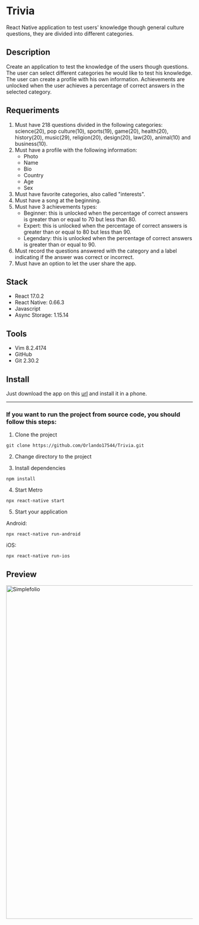 # Trivia

React Native application to test users' knowledge though general culture questions, they are divided into different categories.

## Description

Create an application to test the knowledge of the users though questions. The user can select different categories he would like to test his knowledge. The user can create a profile with his own information. Achievements are unlocked when the user achieves a percentage of correct answers in the selected category. 

## Requeriments
 
1. Must have 218 questions divided in the following categories: science(20), pop culture(10), sports(19), game(20), health(20), history(20), music(29), religion(20), design(20), law(20), animal(10) and business(10). 
2. Must have a profile with the following information: 
    - Photo 
    - Name 
    - Bio 
    - Country 
    - Age
    - Sex
3. Must have favorite categories, also called "interests".
4. Must have a song at the beginning.
5. Must have 3 achievements types:
   - Beginner: this is unlocked when the percentage of correct answers is greater than or equal to 70 but less than 80.
   - Expert: this is unlocked when the percentage of correct answers is greater than or equal to 80 but less than 90.
   - Legendary: this is unlocked when the percentage of correct answers is greater than or equal to 90.
6. Must record the questions answered with the category and a label indicating if the answer was correct or incorrect.
7. Must have an option to let the user share the app.

## Stack

- React 17.0.2
- React Native: 0.66.3
- Javascript
- Async Storage: 1.15.14

## Tools
- Vim 8.2.4174
- GitHub 
- Git 2.30.2

## Install

Just download the app on this [url](https://github.com/Orlando17544/Portafolio/raw/main/trivia.apk) and install it in a phone.

---

### If you want to run the project from source code, you should follow this steps:

1. Clone the project
```
git clone https://github.com/Orlando17544/Trivia.git
```

2. Change directory to the project

3. Install dependencies
```
npm install
```

4. Start Metro
```
npx react-native start
```

5. Start your application

Android:
```
npx react-native run-android
```

iOS:
```
npx react-native run-ios
```

## Preview

<img src="https://github.com/Orlando17544/Portafolio/blob/main/src/assets/trivia.gif" alt="Simplefolio" width="900px" />
